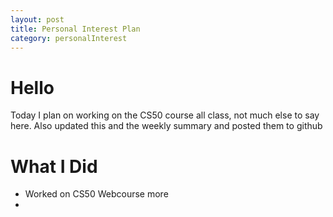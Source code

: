 ```yaml
---
layout: post
title: Personal Interest Plan
category: personalInterest
---
```

# Hello
Today I plan on working on the CS50 course all class, not much else to say here. Also updated this and the weekly summary and posted them to github

# What I Did
- Worked on CS50 Webcourse more
- 